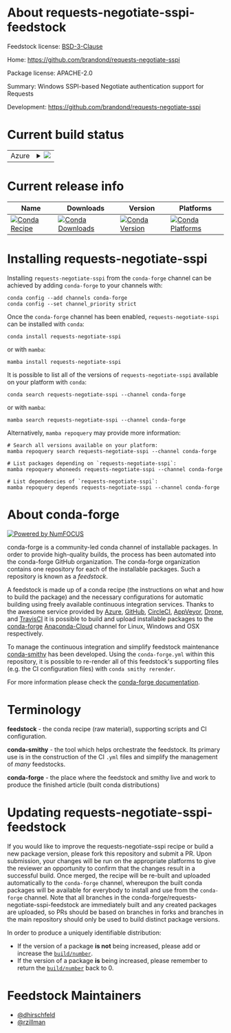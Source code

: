 About requests-negotiate-sspi-feedstock
=======================================

Feedstock license: [BSD-3-Clause](https://github.com/conda-forge/requests-negotiate-sspi-feedstock/blob/main/LICENSE.txt)

Home: https://github.com/brandond/requests-negotiate-sspi

Package license: APACHE-2.0

Summary: Windows SSPI-based Negotiate authentication support for Requests

Development: https://github.com/brandond/requests-negotiate-sspi

Current build status
====================


<table>
    
  <tr>
    <td>Azure</td>
    <td>
      <details>
        <summary>
          <a href="https://dev.azure.com/conda-forge/feedstock-builds/_build/latest?definitionId=8393&branchName=main">
            <img src="https://dev.azure.com/conda-forge/feedstock-builds/_apis/build/status/requests-negotiate-sspi-feedstock?branchName=main">
          </a>
        </summary>
        <table>
          <thead><tr><th>Variant</th><th>Status</th></tr></thead>
          <tbody><tr>
              <td>win_64_python3.10.____cpython</td>
              <td>
                <a href="https://dev.azure.com/conda-forge/feedstock-builds/_build/latest?definitionId=8393&branchName=main">
                  <img src="https://dev.azure.com/conda-forge/feedstock-builds/_apis/build/status/requests-negotiate-sspi-feedstock?branchName=main&jobName=win&configuration=win%20win_64_python3.10.____cpython" alt="variant">
                </a>
              </td>
            </tr><tr>
              <td>win_64_python3.11.____cpython</td>
              <td>
                <a href="https://dev.azure.com/conda-forge/feedstock-builds/_build/latest?definitionId=8393&branchName=main">
                  <img src="https://dev.azure.com/conda-forge/feedstock-builds/_apis/build/status/requests-negotiate-sspi-feedstock?branchName=main&jobName=win&configuration=win%20win_64_python3.11.____cpython" alt="variant">
                </a>
              </td>
            </tr><tr>
              <td>win_64_python3.12.____cpython</td>
              <td>
                <a href="https://dev.azure.com/conda-forge/feedstock-builds/_build/latest?definitionId=8393&branchName=main">
                  <img src="https://dev.azure.com/conda-forge/feedstock-builds/_apis/build/status/requests-negotiate-sspi-feedstock?branchName=main&jobName=win&configuration=win%20win_64_python3.12.____cpython" alt="variant">
                </a>
              </td>
            </tr><tr>
              <td>win_64_python3.8.____cpython</td>
              <td>
                <a href="https://dev.azure.com/conda-forge/feedstock-builds/_build/latest?definitionId=8393&branchName=main">
                  <img src="https://dev.azure.com/conda-forge/feedstock-builds/_apis/build/status/requests-negotiate-sspi-feedstock?branchName=main&jobName=win&configuration=win%20win_64_python3.8.____cpython" alt="variant">
                </a>
              </td>
            </tr><tr>
              <td>win_64_python3.9.____cpython</td>
              <td>
                <a href="https://dev.azure.com/conda-forge/feedstock-builds/_build/latest?definitionId=8393&branchName=main">
                  <img src="https://dev.azure.com/conda-forge/feedstock-builds/_apis/build/status/requests-negotiate-sspi-feedstock?branchName=main&jobName=win&configuration=win%20win_64_python3.9.____cpython" alt="variant">
                </a>
              </td>
            </tr>
          </tbody>
        </table>
      </details>
    </td>
  </tr>
</table>

Current release info
====================

| Name | Downloads | Version | Platforms |
| --- | --- | --- | --- |
| [![Conda Recipe](https://img.shields.io/badge/recipe-requests--negotiate--sspi-green.svg)](https://anaconda.org/conda-forge/requests-negotiate-sspi) | [![Conda Downloads](https://img.shields.io/conda/dn/conda-forge/requests-negotiate-sspi.svg)](https://anaconda.org/conda-forge/requests-negotiate-sspi) | [![Conda Version](https://img.shields.io/conda/vn/conda-forge/requests-negotiate-sspi.svg)](https://anaconda.org/conda-forge/requests-negotiate-sspi) | [![Conda Platforms](https://img.shields.io/conda/pn/conda-forge/requests-negotiate-sspi.svg)](https://anaconda.org/conda-forge/requests-negotiate-sspi) |

Installing requests-negotiate-sspi
==================================

Installing `requests-negotiate-sspi` from the `conda-forge` channel can be achieved by adding `conda-forge` to your channels with:

```
conda config --add channels conda-forge
conda config --set channel_priority strict
```

Once the `conda-forge` channel has been enabled, `requests-negotiate-sspi` can be installed with `conda`:

```
conda install requests-negotiate-sspi
```

or with `mamba`:

```
mamba install requests-negotiate-sspi
```

It is possible to list all of the versions of `requests-negotiate-sspi` available on your platform with `conda`:

```
conda search requests-negotiate-sspi --channel conda-forge
```

or with `mamba`:

```
mamba search requests-negotiate-sspi --channel conda-forge
```

Alternatively, `mamba repoquery` may provide more information:

```
# Search all versions available on your platform:
mamba repoquery search requests-negotiate-sspi --channel conda-forge

# List packages depending on `requests-negotiate-sspi`:
mamba repoquery whoneeds requests-negotiate-sspi --channel conda-forge

# List dependencies of `requests-negotiate-sspi`:
mamba repoquery depends requests-negotiate-sspi --channel conda-forge
```


About conda-forge
=================

[![Powered by
NumFOCUS](https://img.shields.io/badge/powered%20by-NumFOCUS-orange.svg?style=flat&colorA=E1523D&colorB=007D8A)](https://numfocus.org)

conda-forge is a community-led conda channel of installable packages.
In order to provide high-quality builds, the process has been automated into the
conda-forge GitHub organization. The conda-forge organization contains one repository
for each of the installable packages. Such a repository is known as a *feedstock*.

A feedstock is made up of a conda recipe (the instructions on what and how to build
the package) and the necessary configurations for automatic building using freely
available continuous integration services. Thanks to the awesome service provided by
[Azure](https://azure.microsoft.com/en-us/services/devops/), [GitHub](https://github.com/),
[CircleCI](https://circleci.com/), [AppVeyor](https://www.appveyor.com/),
[Drone](https://cloud.drone.io/welcome), and [TravisCI](https://travis-ci.com/)
it is possible to build and upload installable packages to the
[conda-forge](https://anaconda.org/conda-forge) [Anaconda-Cloud](https://anaconda.org/)
channel for Linux, Windows and OSX respectively.

To manage the continuous integration and simplify feedstock maintenance
[conda-smithy](https://github.com/conda-forge/conda-smithy) has been developed.
Using the ``conda-forge.yml`` within this repository, it is possible to re-render all of
this feedstock's supporting files (e.g. the CI configuration files) with ``conda smithy rerender``.

For more information please check the [conda-forge documentation](https://conda-forge.org/docs/).

Terminology
===========

**feedstock** - the conda recipe (raw material), supporting scripts and CI configuration.

**conda-smithy** - the tool which helps orchestrate the feedstock.
                   Its primary use is in the construction of the CI ``.yml`` files
                   and simplify the management of *many* feedstocks.

**conda-forge** - the place where the feedstock and smithy live and work to
                  produce the finished article (built conda distributions)


Updating requests-negotiate-sspi-feedstock
==========================================

If you would like to improve the requests-negotiate-sspi recipe or build a new
package version, please fork this repository and submit a PR. Upon submission,
your changes will be run on the appropriate platforms to give the reviewer an
opportunity to confirm that the changes result in a successful build. Once
merged, the recipe will be re-built and uploaded automatically to the
`conda-forge` channel, whereupon the built conda packages will be available for
everybody to install and use from the `conda-forge` channel.
Note that all branches in the conda-forge/requests-negotiate-sspi-feedstock are
immediately built and any created packages are uploaded, so PRs should be based
on branches in forks and branches in the main repository should only be used to
build distinct package versions.

In order to produce a uniquely identifiable distribution:
 * If the version of a package **is not** being increased, please add or increase
   the [``build/number``](https://docs.conda.io/projects/conda-build/en/latest/resources/define-metadata.html#build-number-and-string).
 * If the version of a package **is** being increased, please remember to return
   the [``build/number``](https://docs.conda.io/projects/conda-build/en/latest/resources/define-metadata.html#build-number-and-string)
   back to 0.

Feedstock Maintainers
=====================

* [@dhirschfeld](https://github.com/dhirschfeld/)
* [@rzillman](https://github.com/rzillman/)

